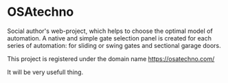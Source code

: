 # OSAtechno
Social author's web-project, which helps to choose the optimal model of automation.
A native and simple gate selection panel is created for each series of automation:
for sliding or swing gates and sectional garage doors.

This project is registered under the domain name https://osatechno.com/

It will be very usefull thing.
